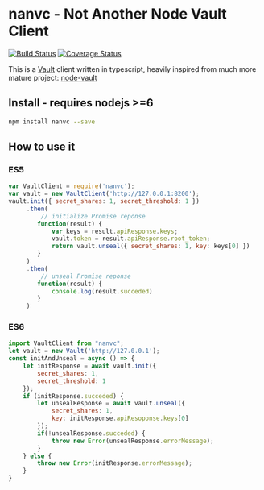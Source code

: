 # nanvc - Not Another Node Vault Client
[![Build Status](https://travis-ci.org/zailic/nanvc.svg?branch=master)](https://travis-ci.org/zailic/nanvc)
[![Coverage Status](https://coveralls.io/repos/github/zailic/nanvc/badge.svg?branch=master)](https://coveralls.io/github/zailic/nanvc?branch=master)

This is a [Vault](https://www.vaultproject.io/) client written in typescript, heavily inspired from much more mature
project: [node-vault](https://github.com/kr1sp1n/node-vault)

## Install - requires nodejs >=6
``` bash
npm install nanvc --save
```
## How to use it
### ES5
```javascript
var VaultClient = require('nanvc');
var vault = new VaultClient('http://127.0.0.1:8200');
vault.init({ secret_shares: 1, secret_threshold: 1 })
     .then(
         // initialize Promise reponse 
        function(result) {
            var keys = result.apiResponse.keys;
            vault.token = result.apiResponse.root_token;
            return vault.unseal({ secret_shares: 1, key: keys[0] })
        }
     )
     .then(
         // unseal Promise reponse
        function(result) {
            console.log(result.succeded)
        }
     )
```
### ES6
```javascript
import VaultClient from "nanvc";
let vault = new Vault('http://127.0.0.1');
const initAndUnseal = async () => {
    let initResponse = await vault.init({
        secret_shares: 1, 
        secret_threshold: 1
    });
    if (initResponse.succeded) {
        let unsealResponse = await vault.unseal({
            secret_shares: 1,
            key: initResponse.apiResoponse.keys[0]
        });
        if(!unsealResponse.succeded) {
            throw new Error(unsealResponse.errorMessage);
        }
    } else {
        throw new Error(initResponse.errorMessage);
    }
}
```
